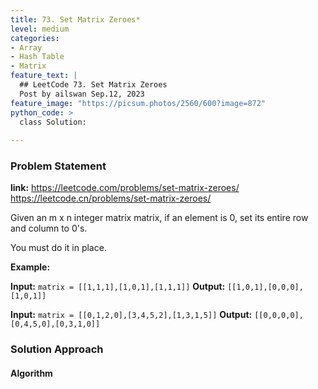 ```yaml
---
title: 73. Set Matrix Zeroes*
level: medium
categories:
- Array
- Hash Table
- Matrix
feature_text: |
  ## LeetCode 73. Set Matrix Zeroes
  Post by ailswan Sep.12, 2023
feature_image: "https://picsum.photos/2560/600?image=872"
python_code: >
  class Solution:
   
---
```


### Problem Statement
**link:**
https://leetcode.com/problems/set-matrix-zeroes/
https://leetcode.cn/problems/set-matrix-zeroes/

Given an m x n integer matrix matrix, if an element is 0, set its entire row and column to 0's.

You must do it in place.

**Example:**

**Input:** `matrix = [[1,1,1],[1,0,1],[1,1,1]]`
**Output:** `[[1,0,1],[0,0,0],[1,0,1]]`
 
**Input:** `matrix = [[0,1,2,0],[3,4,5,2],[1,3,1,5]]`
**Output:** `[[0,0,0,0],[0,4,5,0],[0,3,1,0]]`
 

### Solution Approach

 
#### Algorithm
 
